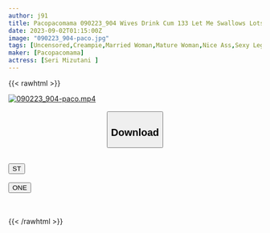 ```yaml
---
author: j91
title: Pacopacomama 090223_904 Wives Drink Cum 133 Let Me Swallows Lots of Cum Seri Mizutani
date: 2023-09-02T01:15:00Z
image: "090223_904-paco.jpg"
tags: [Uncensored,Creampie,Married Woman,Mature Woman,Nice Ass,Sexy Legs,Shaved,Slender ]
maker: [Pacopacomama]
actress: [Seri Mizutani ]
---
```



{{< rawhtml >}}

<div class="video" data-videoid="JW6M498RqvUj3yQ">
    <a href="javascript:;">
        <img src="https://my.j91.asia/posts/090223_904-paco/090223_904-paco.jpg" width="WIDTH" height="HEIGHT" alt="090223_904-paco.mp4" loading="lazy">
    </a>
</div>

<script type="text/javascript" src="https://j91.asia/asset/on-demand-st.js"></script>

<br>
  <link rel="stylesheet" href="https://j91.asia/asset/bs5.css">
  
  <center>
  <button class="btn btn-primary" type="button" data-bs-toggle="collapse" data-bs-target=".multi-collapse" aria-expanded="false" aria-controls="multiCollapseExample1 multiCollapseExample2"><h2>Download</h2></button></center>
</p>
<div class="row">
  <div class="col">
    <div class="collapse multi-collapse" id="multiCollapseExample1">
      <div class="card card-body">
	      	      <br>
<div class="buttons">  
<a href="https://streamtape.to/v/JW6M498RqvUj3yQ"><button class="btn-hover color-3"><i class="fa fa-download"></i> ST</button></a></div>
    </div>
  </div>
</div>
  <div class="col">
    <div class="collapse multi-collapse" id="multiCollapseExample2">
      <div class="card card-body">
	      <br>
<div class="buttons">
    <a href="https://oneupload.to/o7ks2uaivfdd"><button class="btn-hover color-9"><i class="fa fa-download"></i> ONE</button></a></div>
<br><br>
      </div>
    </div>
  </div>
</div>

{{< /rawhtml >}}